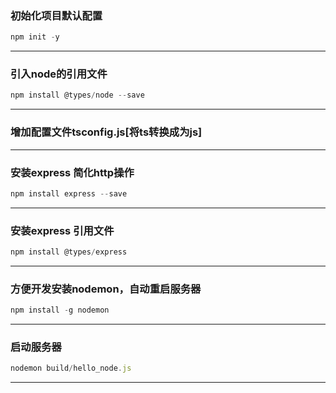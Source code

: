 ### 初始化项目默认配置
```javascript
npm init -y
```
***
### 引入node的引用文件
```javascript
npm install @types/node --save
```
***
### 增加配置文件tsconfig.js[将ts转换成为js]
***
### 安装express 简化http操作
```javascript
npm install express --save
```
***
### 安装express 引用文件
```javascript
npm install @types/express
```
***
### 方便开发安装nodemon，自动重启服务器
```javascript
npm install -g nodemon
```
***
### 启动服务器
```javascript
nodemon build/hello_node.js
```
***




